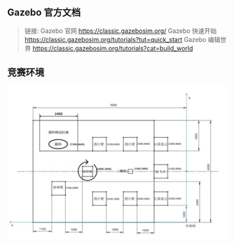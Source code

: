 ## Gazebo 官方文档
> 链接:
> Gazebo 官网 https://classic.gazebosim.org/
> Gazebo 快速开始 https://classic.gazebosim.org/tutorials?tut=quick_start
> Gazebo 编辑世界 https://classic.gazebosim.org/tutorials?cat=build_world

##  竞赛环境
![alt text](image.png)
